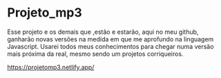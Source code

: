 # Projeto_mp3

Esse projeto e os demais que ,estão e estarão, aqui no meu github, ganharão novas versões na medida em que me aprofundo na linguagem Javascript. Usarei todos meus conhecimentos para chegar numa versão mais próxima da real, mesmo sendo um projetos corriqueiros.

https://projetomp3.netlify.app/
